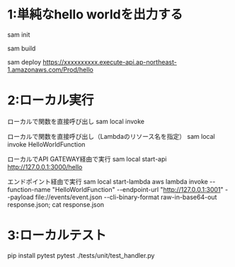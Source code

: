 # 1:単純なhello worldを出力する

sam init

sam build

sam deploy
https://xxxxxxxxxx.execute-api.ap-northeast-1.amazonaws.com/Prod/hello



# 2:ローカル実行
ローカルで関数を直接呼び出し
sam local invoke

ローカルで関数を直接呼び出し（Lambdaのリソース名を指定）
sam local invoke HelloWorldFunction

ローカルでAPI GATEWAY経由で実行
sam local start-api
http://127.0.0.1:3000/hello

エンドポイント経由で実行
sam local start-lambda
aws lambda invoke --function-name "HelloWorldFunction" --endpoint-url "http://127.0.0.1:3001" --payload file://events/event.json --cli-binary-format raw-in-base64-out response.json; cat response.json


# 3:ローカルテスト
pip install pytest
pytest ./tests/unit/test_handler.py 
